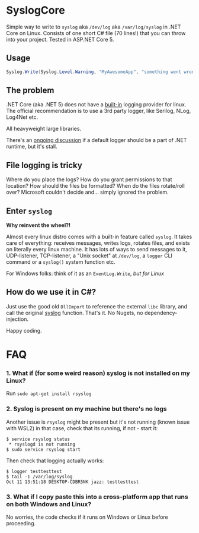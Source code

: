# SyslogCore

Simple way to write to `syslog` aka `/dev/log` aka `/var/log/syslog` in .NET Core on Linux. Consists of one short C# file (70 lines!) that you can throw into your project. Tested in ASP.NET Core 5.

## Usage

```csharp
Syslog.Write(Syslog.Level.Warning, "MyAwesomeApp", "something went wrong");
```

## The problem

.NET Core (aka .NET 5) does not have a [built-in](https://docs.microsoft.com/en-us/aspnet/core/fundamentals/logging/?view=aspnetcore-5.0&tabs=aspnetcore2x#built-in-logging-providers-1) logging provider for linux. The official recommendation is to use a 3rd party logger, like Serilog, NLog, Log4Net etc.

All heavyweight large libraries.

There's an [ongoing discussion](https://github.com/aspnet/Logging/issues/441) if a default  logger should be a part of .NET runtime, but it's stall.

## File logging is tricky

Where do you place the logs? How do you grant permissions to that location? How should the files be formatted? When do the files rotate/roll over? Microsoft couldn't decide and... simply ignored the problem.

## Enter `syslog`

**Why reinvent the wheel?!**

Almost every linux distro comes with a built-in feature called `syslog`. It takes care of everything: receives messages, writes logs, rotates files, and exists on literally every linux machine. It has lots of ways to send messages to it, UDP-listener, TCP-listener, a "Unix socket" at `/dev/log`, a `logger` CLI command or a `syslog()` system function etc.

For Windows folks: think of it as an `EventLog.Write`, *but for Linux*

## How do we use it in C#?

Just use the good old `DllImport` to reference the external `libc` library, and call the original [syslog](https://linux.die.net/man/3/syslog) function. That's it. No Nugets, no dependency-injection.

Happy coding.

# FAQ

### 1. What if (for some weird reason) syslog is not installed on my Linux?

Run `sudo apt-get install rsyslog`

### 2. Syslog is present on my machine but there's no logs

Another issue is `rsyslog` might be present but it's not running (known issue with WSL2) in that case, check that its running, if not - start it:

```
$ service rsyslog status
 * rsyslogd is not running
$ sudo service rsyslog start
```

Then check that logging actually works:

```
$ logger testtesttest
$ tail -1 /var/log/syslog
Oct 11 13:51:18 DESKTOP-CDBR5NK jazz: testtesttest
```

### 3. What if I copy paste this into a cross-platform app that runs on both Windows and Linux?

No worries, the code checks if it runs on Windows or Linux before proceeding.
